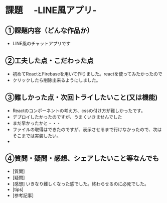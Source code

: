 # 課題　 -LINE風アプリ-

## ①課題内容（どんな作品か）
- LINE風のチャットアプリです

## ②工夫した点・こだわった点
- 初めてReactとFirebaseを用いて作りました。reactを使ってみたかったので
- クリックしたら削除出来るようにしました。

## ③難しかった点・次回トライしたいこと(又は機能)
- Reactのコンポーネントの考え方、cssの付け方が難しかったです。
- デプロイしたかったのですが、うまくいきませんでした
- まだ早かったかと・・・
- ファイルの取得はできたのですが、表示させるまで行けなかったので、次はそこまでは実装したい。
- 

## ④質問・疑問・感想、シェアしたいこと等なんでも
- [質問] 
- [疑問]　　
- [感想] いきなり難しくなった感でした。終わらせるのに必死でした。
- [tips]
- [参考記事]
